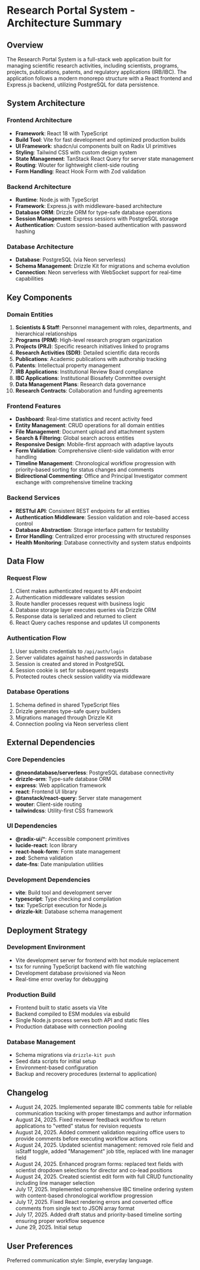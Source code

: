 # Research Portal System - Architecture Summary

## Overview

The Research Portal System is a full-stack web application built for managing scientific research activities, including scientists, programs, projects, publications, patents, and regulatory applications (IRB/IBC). The application follows a modern monorepo structure with a React frontend and Express.js backend, utilizing PostgreSQL for data persistence.

## System Architecture

### Frontend Architecture
- **Framework**: React 18 with TypeScript
- **Build Tool**: Vite for fast development and optimized production builds
- **UI Framework**: shadcn/ui components built on Radix UI primitives
- **Styling**: Tailwind CSS with custom design system
- **State Management**: TanStack React Query for server state management
- **Routing**: Wouter for lightweight client-side routing
- **Form Handling**: React Hook Form with Zod validation

### Backend Architecture
- **Runtime**: Node.js with TypeScript
- **Framework**: Express.js with middleware-based architecture
- **Database ORM**: Drizzle ORM for type-safe database operations
- **Session Management**: Express sessions with PostgreSQL storage
- **Authentication**: Custom session-based authentication with password hashing

### Database Architecture
- **Database**: PostgreSQL (via Neon serverless)
- **Schema Management**: Drizzle Kit for migrations and schema evolution
- **Connection**: Neon serverless with WebSocket support for real-time capabilities

## Key Components

### Domain Entities
1. **Scientists & Staff**: Personnel management with roles, departments, and hierarchical relationships
2. **Programs (PRM)**: High-level research program organization
3. **Projects (PRJ)**: Specific research initiatives linked to programs
4. **Research Activities (SDR)**: Detailed scientific data records
5. **Publications**: Academic publications with authorship tracking
6. **Patents**: Intellectual property management
7. **IRB Applications**: Institutional Review Board compliance
8. **IBC Applications**: Institutional Biosafety Committee oversight
9. **Data Management Plans**: Research data governance
10. **Research Contracts**: Collaboration and funding agreements

### Frontend Features
- **Dashboard**: Real-time statistics and recent activity feed
- **Entity Management**: CRUD operations for all domain entities
- **File Management**: Document upload and attachment system
- **Search & Filtering**: Global search across entities
- **Responsive Design**: Mobile-first approach with adaptive layouts
- **Form Validation**: Comprehensive client-side validation with error handling
- **Timeline Management**: Chronological workflow progression with priority-based sorting for status changes and comments
- **Bidirectional Commenting**: Office and Principal Investigator comment exchange with comprehensive timeline tracking

### Backend Services
- **RESTful API**: Consistent REST endpoints for all entities
- **Authentication Middleware**: Session validation and role-based access control
- **Database Abstraction**: Storage interface pattern for testability
- **Error Handling**: Centralized error processing with structured responses
- **Health Monitoring**: Database connectivity and system status endpoints

## Data Flow

### Request Flow
1. Client makes authenticated request to API endpoint
2. Authentication middleware validates session
3. Route handler processes request with business logic
4. Database storage layer executes queries via Drizzle ORM
5. Response data is serialized and returned to client
6. React Query caches response and updates UI components

### Authentication Flow
1. User submits credentials to `/api/auth/login`
2. Server validates against hashed passwords in database
3. Session is created and stored in PostgreSQL
4. Session cookie is set for subsequent requests
5. Protected routes check session validity via middleware

### Database Operations
1. Schema defined in shared TypeScript files
2. Drizzle generates type-safe query builders
3. Migrations managed through Drizzle Kit
4. Connection pooling via Neon serverless client

## External Dependencies

### Core Dependencies
- **@neondatabase/serverless**: PostgreSQL database connectivity
- **drizzle-orm**: Type-safe database ORM
- **express**: Web application framework
- **react**: Frontend UI library
- **@tanstack/react-query**: Server state management
- **wouter**: Client-side routing
- **tailwindcss**: Utility-first CSS framework

### UI Dependencies
- **@radix-ui/***: Accessible component primitives
- **lucide-react**: Icon library
- **react-hook-form**: Form state management
- **zod**: Schema validation
- **date-fns**: Date manipulation utilities

### Development Dependencies
- **vite**: Build tool and development server
- **typescript**: Type checking and compilation
- **tsx**: TypeScript execution for Node.js
- **drizzle-kit**: Database schema management

## Deployment Strategy

### Development Environment
- Vite development server for frontend with hot module replacement
- tsx for running TypeScript backend with file watching
- Development database provisioned via Neon
- Real-time error overlay for debugging

### Production Build
- Frontend built to static assets via Vite
- Backend compiled to ESM modules via esbuild
- Single Node.js process serves both API and static files
- Production database with connection pooling

### Database Management
- Schema migrations via `drizzle-kit push`
- Seed data scripts for initial setup
- Environment-based configuration
- Backup and recovery procedures (external to application)

## Changelog
- August 24, 2025. Implemented separate IBC comments table for reliable communication tracking with proper timestamps and author information
- August 24, 2025. Fixed reviewer feedback workflow to return applications to "vetted" status for revision requests
- August 24, 2025. Added comment validation requiring office users to provide comments before executing workflow actions  
- August 24, 2025. Updated scientist management: removed role field and isStaff toggle, added "Management" job title, replaced with line manager field
- August 24, 2025. Enhanced program forms: replaced text fields with scientist dropdown selections for director and co-lead positions
- August 24, 2025. Created scientist edit form with full CRUD functionality including line manager selection
- July 17, 2025. Implemented comprehensive IBC timeline ordering system with content-based chronological workflow progression
- July 17, 2025. Fixed React rendering errors and converted office comments from single text to JSON array format
- July 17, 2025. Added draft status and priority-based timeline sorting ensuring proper workflow sequence
- June 29, 2025. Initial setup

## User Preferences

Preferred communication style: Simple, everyday language.